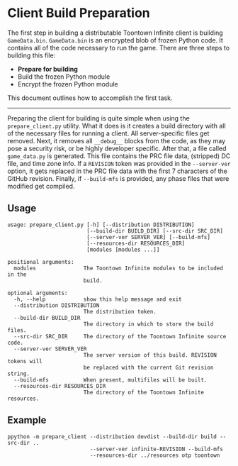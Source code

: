 Client Build Preparation
========================
The first step in building a distributable Toontown Infinite client is building ```GameData.bin```. ```GameData.bin``` is an encrypted blob of frozen Python code. It contains all of the code necessary to run the game. There are three steps to building this file:

* **Prepare for building**
* Build the frozen Python module
* Encrypt the frozen Python module

This document outlines how to accomplish the first task.

- - -

Preparing the client for building is quite simple when using the ```prepare_client.py``` utility. What it does is it creates a build directory with all of the necessary files for running a client. All server-specific files get removed. Next, it removes all ```__debug__``` blocks from the code, as they may pose a security risk, or be highly developer specific. After that, a file called ```game_data.py``` is generated. This file contains the PRC file data, (stripped) DC file, and time zone info. If a ```REVISION``` token was provided in the ```--server-ver``` option, it gets replaced in the PRC file data with the first 7 characters of the GitHub revision. Finally, if ```--build-mfs``` is provided, any phase files that were modified get compiled.

## Usage ##

    usage: prepare_client.py [-h] [--distribution DISTRIBUTION]
                             [--build-dir BUILD_DIR] [--src-dir SRC_DIR]
                             [--server-ver SERVER_VER] [--build-mfs]
                             [--resources-dir RESOURCES_DIR]
                             [modules [modules ...]]
    
    positional arguments:
      modules               The Toontown Infinite modules to be included in the
                            build.
    
    optional arguments:
      -h, --help            show this help message and exit
      --distribution DISTRIBUTION
                            The distribution token.
      --build-dir BUILD_DIR
                            The directory in which to store the build files.
      --src-dir SRC_DIR     The directory of the Toontown Infinite source code.
      --server-ver SERVER_VER
                            The server version of this build. REVISION tokens will
                            be replaced with the current Git revision string.
      --build-mfs           When present, multifiles will be built.
      --resources-dir RESOURCES_DIR
                            The directory of the Toontown Infinite resources.

## Example ##

    ppython -m prepare_client --distribution devdist --build-dir build --src-dir ..
                              --server-ver infinite-REVISION --build-mfs
                              --resources-dir ../resources otp toontown
